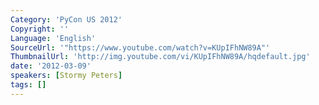 ```yaml
---
Category: 'PyCon US 2012'
Copyright: ''
Language: 'English'
SourceUrl: '"https://www.youtube.com/watch?v=KUpIFhNW89A"'
ThumbnailUrl: 'http://img.youtube.com/vi/KUpIFhNW89A/hqdefault.jpg'
date: '2012-03-09'
speakers: [Stormy Peters]
tags: []
---
```



